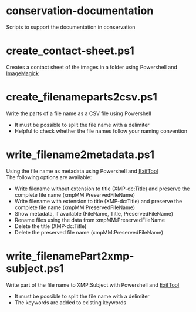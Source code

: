 # conservation-documentation
Scripts to support the documentation in conservation

# create_contact-sheet.ps1
Creates a contact sheet of the images in a folder using Powershell and [ImageMagick](https://imagemagick.org/)  

# create_filenameparts2csv.ps1
Write the parts of a file name as a CSV file using Powershell
* It must be possible to split the file name with a delimiter
* Helpful to check whether the file names follow your naming convention

# write_filename2metadata.ps1
Using the file name as metadata using Powershell and [ExifTool](https://exiftool.org/)  
The following options are available: 
* Write filename without extension to title (XMP-dc:Title) and preserve the complete file name (xmpMM:PreservedFileName)
* Write filename with extension to title (XMP-dc:Title) and preserve the complete file name (xmpMM:PreservedFileName)
* Show metadata, if available (FileName, Title, PreservedFileName)
* Rename files using the data from xmpMM:PreservedFileName
* Delete the title (XMP-dc:Title)
* Delete the preserved file name (xmpMM:PreservedFileName)

# write_filenamePart2xmp-subject.ps1
Write part of the file name to XMP:Subject with Powershell and [ExifTool](https://exiftool.org/) 
* It must be possible to split the file name with a delimiter
* The keywords are added to existing keywords
